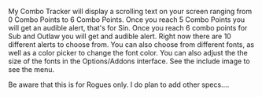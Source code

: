 My Combo Tracker will display a scrolling text on your screen ranging from 0 Combo Points to 6 Combo Points. Once you reach 5 Combo Points you will get an audible alert, that's for Sin. Once you reach 6 combo points for Sub and Outlaw you will get and audible alert. Right now there are 10 different alerts to choose from. You can also choose from different fonts, as well as a color picker to change the font color. You can also adjust the the size of the fonts in the Options/Addons interface. See the include image to see the menu.

 

Be aware that this is for Rogues only. I do plan to add other specs....

 

 


